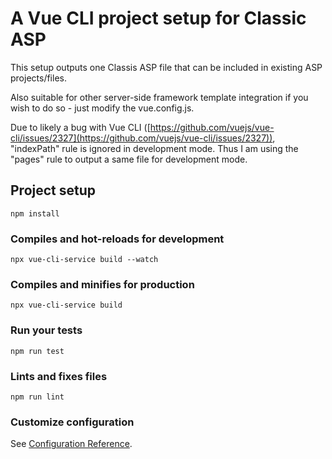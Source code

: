 # A Vue CLI project setup for Classic ASP

This setup outputs one Classis ASP file that can be included in existing ASP projects/files. 

Also suitable for other server-side framework template integration if you wish to do so - just modify the vue.config.js.

Due to likely a bug with Vue CLI ([https://github.com/vuejs/vue-cli/issues/2327](https://github.com/vuejs/vue-cli/issues/2327)), "indexPath" rule is ignored in development mode. Thus I am using the "pages" rule to output a same file for development mode.

## Project setup
```
npm install
```

### Compiles and hot-reloads for development
```
npx vue-cli-service build --watch
```

### Compiles and minifies for production
```
npx vue-cli-service build
```

### Run your tests
```
npm run test
```

### Lints and fixes files
```
npm run lint
```

### Customize configuration
See [Configuration Reference](https://cli.vuejs.org/config/).
